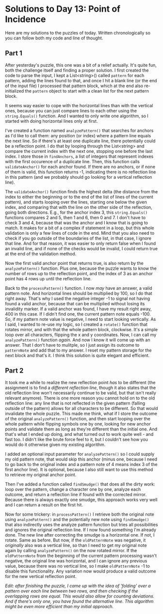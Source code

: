 # Solutions to Day 13: Point of Incidence

Here are my solutions to the puzzles of today. Written chronologically so you can follow both my code and line of thought.

## Part 1

After yesterday's puzzle, this one was a bit of a relief actually. It's quite fun, both the challenge itself and finding a proper solution. I first created the code to parse the input, I kept a List\<string>() called `pattern` for each pattern, adding the lines found to that, and once I hit a blank line (or the end of the input file) I processed that pattern block, which at the end also re-initialized the `pattern` object to start with a clean list for the next pattern block.

It seems way easier to cope with the horizontal lines than with the vertical ones, because you can just compare lines to each other using the `string.Equals()` function. And I wanted to only write one algorithm, so I started with doing horizontal lines only at first.

I've created a function named `analyzePattern()` that searches for anchors as I'd like to call them: any position (or index) where a pattern line equals the next line. So if there's at least one duplicate line, there potentially could be a reflection point. I do that by looping through the List\<string> and compare the current index with the next one, stopping one before the last index. I store those in `findAnchors`, a list of integers that represent indexes with the first occurence of a duplicate line. Then, this function calls `validateAnchor()` for each anchor found. If there are no anchors, or if none of them is valid, this function returns -1, indicating there is no reflection line in this pattern (and we probably should go looking for a vertical reflection line).

The `validateAnchor()` function finds the highest delta (the distance from the index to either the beginning or to the end of the list of lines of the current pattern), and starts looping over the lines, starting one below the given index, and comparing that with the line on the other side of the reflection, going both directions. E.g., for the anchor index 3, this `string.Equals()` functions compares 2 and 5, then 1 and 6, then 0 and 7. I don't have to check 3 and 4, because that was the anchor and I know that is going to match. It makes for a bit of a complex if statement in a loop, but this whole validation is only a few lines of code in the end. Mind that you also need to check if you go outside of the boundaries of the list, in that case, I ignore that line. And for that reason, it was easier to only return false when I found an invalid line, and if none of the checks would be invalid, I could return true at the end of the validation method.

Now the first valid anchor point that returns true, is also return by the `analyzePattern()` function. Plus one, because the puzzle wants to know the number of rows up to the reflection point, and the index of 3 as an anchor point has 4 rows up until the reflection line.

Back to the `processPattern()` function. I now _may_ have an answer, a valid pattern note. And horizontal lines should be multiplied by 100, so I do that right away. That's why I used the negative integer -1 to signal not having found a valid anchor, because that can be multiplied without losing its invalidity marker. If a valid anchor was found, I have my result right away, 400 in this case. If I didn't find one, the current pattern note equals -100. So, if my pattern note value is negative, I need to start looking vertically. As I said, I wanted to re-use my logic, so I created a `rotate()` function that rotates mirror, and with that the whole pattern block, clockwise. It's a simple loop over all characters, flipping the x and y coordinates. Now, I can call my `analyzePattern()` function _again_. And now I know it will come up with an answer. That I don't have to mulitple, so I just assign its outcome to `patternNote` and add that to my answer. I reset my pattern storage for the next block and that's it. I think this solution is quite elegant and efficient.

## Part 2

It took me a while to realize the new reflection point _has_ to be different (the assignment is to find a _different reflection line_, though it also states that the old reflection line won't necessarily continue to be valid, but that isn't really relevant anymore). There is one more reason you cannot hold on to the old reflection line: any line that is not reflected in the given pattern (falling outside of the pattern) allows for all characters to be different. So that would invalidate the whole puzzle. This made me think, what if I store the outcome of the original `analyzePattern()` function, and then start looping over the whole pattern while flipping symbols one by one, looking for new anchor points and validate them as long as they're different than the initial one. And that's what I ended up doing, and what turned out to work quite well - and fast too. I didn't like the brute force feel to it, but I couldn't see how you would do it otherwise given my existing algorithm.

I added an optional input parameter for `analyzePattern()` so I could supply my old pattern note, that would skip this anchor (minus one, because I need to go back to the original index and a pattern note of 4 means index 3 of the first anchor line). It is optional, because I also still want to use this method to retrieve my original anchor point.

Then I've added a function called `findSmudge()` that does all the dirty work: loop over the pattern, change a character one by one, analyze each outcome, and return a reflection line if found with the corrected mirror. Because there is always exactly one smudge, this approach works very well and I can return a result on the first hit.

Now for some trickery: in `processPattern()` I retrieve both the original note using `analyzePattern()` and the potentially new note using `findSmudge()` that also indirectly uses the analyze pattern function but tries all possibilities and ignores the original reflection line. If I now found something I'm already done. The new line after correcting the smudge is a horizontal one. If not, I rotate. Same as before. But now, if the `oldPatternNote` was negative, it _originally_ also was a vertical line, so than I need to get my original note again by calling `analyzePattern()` on the now rotated mirror. If the `oldPatternNote` from the beginning of the current pattern processing wasn't negative, the original line was horizontal, and I can ignore any previous value, because there was no vertical line, so I make `oldPatternNote` -1 to disable this functionality. Any variation now would produce a valid outcome for the new vertical reflection point.

_Edit: after finishing the puzzle, I came up with the idea of 'folding' over a pattern over each line between two rows, and then checking if the overlapping rows are equal. This would also allow for counting deviations. And if there's only one, you have found the alternative line. This algorithm might be even more efficient than my initial approach._  
